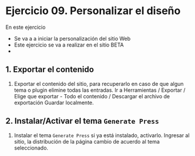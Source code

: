 
# Ejercicio 09. Personalizar el diseño
En este ejercicio 
- Se va a a iniciar la personalización del sitio Web
- Este ejercicio se va a realizar en el sitio BETA
- 

## 1. Exportar el contenido
1. Exportar el contenido del sitio, para recuperarlo en caso de que algun tema o plugin elimine todas las entradas.
Ir a Herramientas / Exportar  / Elige que exportar - Todo el contenido  / Descargar el archivo de exportación
Guardar localmente.

## 2. Instalar/Activar el tema `Generate Press`
1. Instalar el tema `Generate Press` si ya está instalado, activarlo.
Ingresar al sitio, la distribución de la página cambio de acuerdo al tema seleccionado.
<!--stackedit_data:
eyJoaXN0b3J5IjpbMTE4ODQ1NDE1NywyMTc2NTk0NDZdfQ==
-->